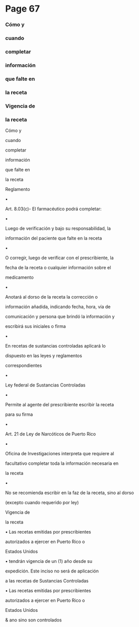 # Page 67

### Cómo y

### cuando

### completar

### información

### que falte en

### la receta

### Vigencia de

### la receta

Cómo y

cuando

completar

información

que falte en

la receta

Reglamento

•

Art. 8.03(c)- El farmacéutico podrá completar:

•

Luego de verificación y bajo su responsabilidad, la

información del paciente que falte en la receta

•

O corregir, luego de verificar con el prescribiente, la

fecha de la receta o cualquier información sobre el

medicamento

•

Anotará al dorso de la receta la corrección o

información añadida, indicando fecha, hora, vía de

comunicación y persona que brindó la información y

escribirá sus iniciales o firma

•

En recetas de sustancias controladas aplicará lo

dispuesto en las leyes y reglamentos

correspondientes

•

Ley federal de Sustancias Controladas

•

Permite al agente del prescribiente escribir la receta

para su firma

•

Art. 21 de Ley de Narcóticos de Puerto Rico

•

Oficina de Investigaciones interpreta que requiere al

facultativo completar toda la información necesaria en

la receta

•

No se recomienda escribir en la faz de la receta, sino al dorso

(excepto cuando requerido por ley)

Vigencia de

la receta

• Las recetas emitidas por prescribientes

autorizados a ejercer en Puerto Rico o

Estados Unidos

• tendrán vigencia de un (1) año desde su

expedición. Este inciso no será de aplicación

a las recetas de Sustancias Controladas

• Las recetas emitidas por prescribientes

autorizados a ejercer en Puerto Rico o

Estados Unidos

& ano sino son controlados

